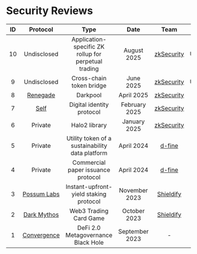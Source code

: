 # Security Reviews

| ID  | Protocol                                       | Type                                                                   | Date            | Team                                    | Report link                                                                                                                         |      
| :-: | :--------------------------------------------: | :---------------------------------------------------------------------:| :-------------: | :-------------------------------------: |:----------------------------------------------------------------------------------------------------------------------------------: | 
| 10  | Undisclosed                                    | Application-specific ZK rollup for perpetual trading                   | August 2025     | [zkSecurity](https://zksecurity.xyz)    | Undisclosed                                                                                                                         | 
| 9   | Undisclosed                                    | Cross-chain token bridge                                               | June 2025       | [zkSecurity](https://zksecurity.xyz)    | Undisclosed                                                                                                                         | 
| 8   | [Renegade](https://renegade.fi/)               | Darkpool                                                               | April 2025      | [zkSecurity](https://zksecurity.xyz)    | [📄](https://reports.zksecurity.xyz/reports/renegade-3/)                                                                                                                         | 
| 7   | [Self](https://self.xyz)                       | Digital identity protocol                                              | February 2025   | [zkSecurity](https://zksecurity.xyz)    | [📄](https://reports.zksecurity.xyz/report-celo-self-audit)                                                                         | 
| 6   | Private                                        | Halo2 library                                                          | January 2025    | [zkSecurity](https://zksecurity.xyz)    | Private                                                                                                                         | 
| 5   | Private                                        | Utility token of a sustainability data platform                        | April 2024      | [d-fine](https://www.d-fine.com/)       | Private                                                                                                                             | 
| 4   | Private                                        | Commercial paper issuance protocol                                     | April 2024      | [d-fine](https://www.d-fine.com/)       | Private                                                                                                                             | 
| 3   | [Possum Labs](https://www.possumlabs.io/)      | Instant-upfront-yield staking protocol                                 | November 2023   | [Shieldify](https://www.shieldify.org/) | [📄](https://github.com/shieldify-security/audits-portfolio/blob/main/reports/PossumLabs-Security-Review.pdf)      |  
| 2   | [Dark Mythos](https://dark-mythos.com/)        | Web3 Trading Card Game                                                 | October 2023    | [Shieldify](https://www.shieldify.org/) | [📄](https://github.com/shieldify-security/audits-portfolio/blob/main/reports/DarkMythos-Security-Review.pdf)      | 
| 1   | [Convergence](https://cvg.finance/)            | DeFi 2.0 Metagovernance Black Hole                                     | September 2023  | -                                       | [📄](reports/2023_09_18_convergence_finance_gas_report.md)                                                                          | 


